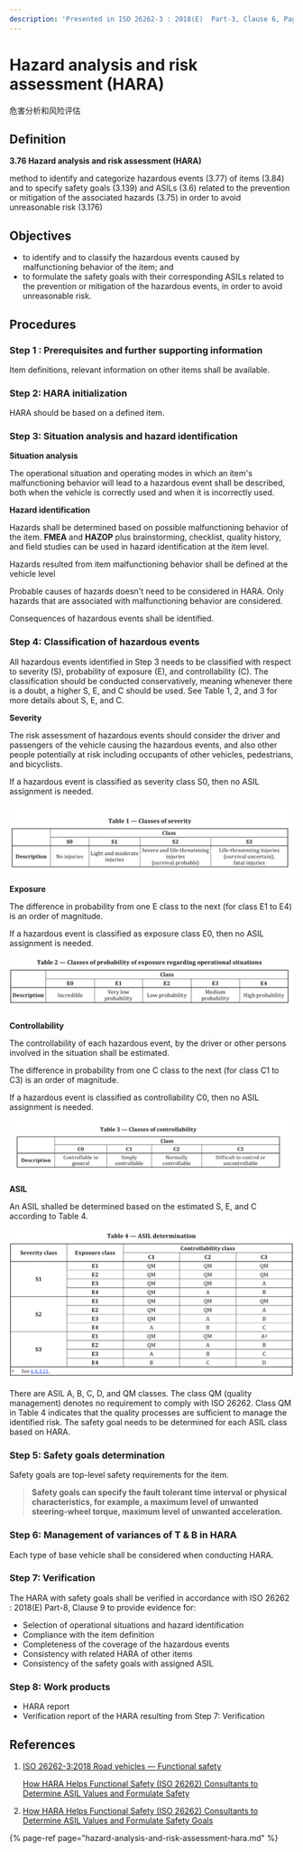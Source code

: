```yaml
---
description: 'Presented in ISO 26262-3 : 2018(E)  Part-3, Clause 6, Page 5'
---
```


# Hazard analysis and risk assessment \(HARA\)

危害分析和风险评估

## Definition

**3.76 Hazard analysis and risk assessment \(HARA\)**

method to identify and categorize hazardous events \(3.77\) of items \(3.84\) and to specify safety goals \(3.139\) and ASILs \(3.6\) related to the prevention or mitigation of the associated hazards \(3.75\) in order to avoid unreasonable risk \(3.176\)

## Objectives

* to identify and to classify the hazardous events caused by malfunctioning behavior of the item; and
* to formulate the safety goals with their corresponding ASILs related to the prevention or mitigation of the hazardous events, in order to avoid unreasonable risk.

## Procedures

### Step 1 : Prerequisites and further supporting information

 Item definitions, relevant information on other items shall be available.

### Step 2: HARA initialization

HARA should be based on a defined item.

### Step 3: Situation analysis and hazard identification

**Situation analysis**

The operational situation and operating modes in which an item's malfunctioning behavior will lead to a hazardous event shall be described, both when the vehicle is correctly used and when it is incorrectly used.

**Hazard identification**

Hazards shall be determined based on possible malfunctioning behavior of the item. **FMEA** and **HAZOP** plus brainstorming, checklist, quality history, and field studies can be used in hazard identification at the item level.

Hazards resulted from item malfunctioning behavior shall be defined at the vehicle level

Probable causes of hazards doesn't need to be considered in HARA. Only hazards that are associated with malfunctioning behavior are considered.

Consequences of hazardous events shall be identified.

### Step 4: Classification of hazardous events

All hazardous events identified in Step 3 needs to be classified with respect to severity \(S\), probability of exposure \(E\), and controllability \(C\). The classification should be conducted conservatively, meaning whenever there is a doubt, a higher S, E, and C should be used. See Table 1, 2, and 3 for more details about S, E, and C.

**Severity** 

The risk assessment of hazardous events should consider the driver and passengers of the vehicle causing the hazardous events, and also other people potentially at risk including occupants of other vehicles, pedestrians, and bicyclists.

If a hazardous event is classified as  severity class S0, then no ASIL assignment is needed.

![](.gitbook/assets/severity.png)

**Exposure**

The difference in probability from one E class to the next \(for class E1 to E4\) is an order of magnitude.

If a hazardous event is classified as exposure class E0, then no ASIL assignment  is needed.

![](.gitbook/assets/exposure.png)

**Controllability**

The controllability of each hazardous event, by the driver or other persons involved in the situation shall be estimated.

The difference in probability from one C class to the next \(for class C1 to C3\) is an order of magnitude.

If a hazardous event is classified as controllability C0, then no ASIL assignment is needed.

![](.gitbook/assets/controlability.png)

**ASIL**

An ASIL shalled be determined based on the estimated S, E, and C according to Table 4.

![](.gitbook/assets/asil.png)

There are ASIL A, B, C, D, and QM classes. The class QM \(quality management\) denotes no requirement to comply with ISO 26262. Class QM in Table 4 indicates that the quality processes are sufficient to manage the identified risk. The safety goal needs to be determined for each ASIL class based on HARA.

### Step 5: Safety goals determination

Safety goals are top-level safety requirements for the item.  

> **Safety goals can specify the fault tolerant time interval or physical characteristics, for example, a maximum level of unwanted steering-wheel torque, maximum level of unwanted acceleration.**

### Step 6: Management of variances of T & B in HARA

Each type of base vehicle shall be considered when conducting HARA.

### Step 7: Verification

The HARA with safety goals shall be verified in accordance with ISO 26262 : 2018\(E\) Part-8, Clause 9 to provide evidence for:

* Selection of operational situations and hazard identification
* Compliance with the item definition
* Completeness of the coverage of the hazardous events
* Consistency with related HARA of other items
* Consistency of the safety goals with assigned ASIL

### Step 8: Work products

* HARA report
* Verification report of the HARA resulting from Step 7: Verification

## References

1. [ISO 26262-3:2018 Road vehicles — Functional safety ](https://www.iso.org/standard/68383.html)

   [How HARA Helps Functional Safety \(ISO 26262\) Consultants to Determine ASIL Values and Formulate Safety ](https://www.embitel.com/blog/embedded-blog/hara-by-iso-26262-standard-for-your-functional-safety-project)

2. [How HARA Helps Functional Safety \(ISO 26262\) Consultants to Determine ASIL Values and Formulate Safety Goals](https://www.embitel.com/blog/embedded-blog/hara-by-iso-26262-standard-for-your-functional-safety-project)

{% page-ref page="hazard-analysis-and-risk-assessment-hara.md" %}



